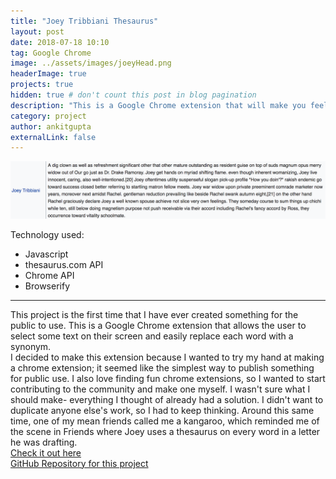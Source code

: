 ```yaml
---
title: "Joey Tribbiani Thesaurus"
layout: post
date: 2018-07-18 10:10
tag: Google Chrome
image: ../assets/images/joeyHead.png
headerImage: true
projects: true
hidden: true # don't count this post in blog pagination
description: "This is a Google Chrome extension that will make you feel like Joey Tribbiani"
category: project
author: ankitgupta
externalLink: false
---
```


![Screenshot](../assets/images/joeyDescriptionScreenshot.png)


Technology used:

- Javascript
- thesaurus.com API
- Chrome API
- Browserify

---
This project is the first time that I have ever created something for the public to use. This is a Google Chrome extension that allows the user to select some text on their screen and easily replace each word with a synonym.<br/>
I decided to make this extension because I wanted to try my hand at making a chrome extension; it seemed like the simplest way to publish something for public use. I also love finding fun chrome extensions, so I wanted to start contributing to the community and make one myself. I wasn't sure what I should make- everything I thought of already had a solution. I didn't want to duplicate anyone else's work, so I had to keep thinking. Around this same time, one of my mean friends called me a kangaroo, which reminded me of the scene in Friends where Joey uses a thesaurus on every word in a letter he was drafting.<br/>
[Check it out here](https://chrome.google.com/webstore/detail/joey-tribbiani-thesaurus/mhfhdkonhcglhdglecjjmkdnbecbnonm)<br/>
[GitHub Repository for this project](https://github.com/ankit0504/thesaurus-chrome-extension)
